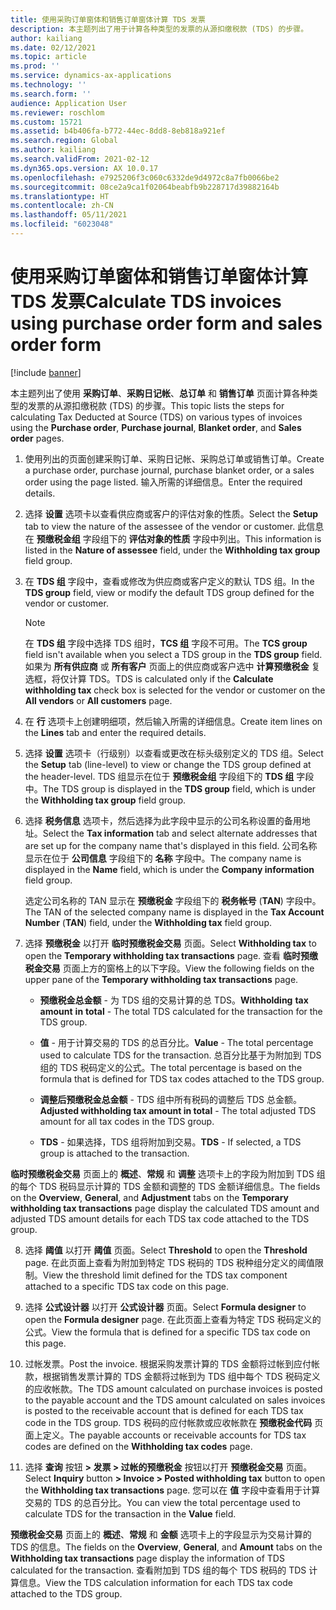 ```yaml
---
title: 使用采购订单窗体和销售订单窗体计算 TDS 发票
description: 本主题列出了用于计算各种类型的发票的从源扣缴税款 (TDS) 的步骤。
author: kailiang
ms.date: 02/12/2021
ms.topic: article
ms.prod: ''
ms.service: dynamics-ax-applications
ms.technology: ''
ms.search.form: ''
audience: Application User
ms.reviewer: roschlom
ms.custom: 15721
ms.assetid: b4b406fa-b772-44ec-8dd8-8eb818a921ef
ms.search.region: Global
ms.author: kailiang
ms.search.validFrom: 2021-02-12
ms.dyn365.ops.version: AX 10.0.17
ms.openlocfilehash: e7925206f3c060c6332de9d4972c8a7fb0066be2
ms.sourcegitcommit: 08ce2a9ca1f02064beabfb9b228717d39882164b
ms.translationtype: HT
ms.contentlocale: zh-CN
ms.lasthandoff: 05/11/2021
ms.locfileid: "6023048"
---
```

# <a name="calculate-tds-invoices-using-purchase-order-form-and-sales-order-form"></a><span data-ttu-id="176bd-103">使用采购订单窗体和销售订单窗体计算 TDS 发票</span><span class="sxs-lookup"><span data-stu-id="176bd-103">Calculate TDS invoices using purchase order form and sales order form</span></span>

[!include [banner](../includes/banner.md)]

<span data-ttu-id="176bd-104">本主题列出了使用 **采购订单**、**采购日记帐**、**总订单** 和 **销售订单** 页面计算各种类型的发票的从源扣缴税款 (TDS) 的步骤。</span><span class="sxs-lookup"><span data-stu-id="176bd-104">This topic lists the steps for calculating Tax Deducted at Source (TDS) on various types of invoices using the **Purchase order**, **Purchase journal**, **Blanket order**, and **Sales order** pages.</span></span>

1. <span data-ttu-id="176bd-105">使用列出的页面创建采购订单、采购日记帐、采购总订单或销售订单。</span><span class="sxs-lookup"><span data-stu-id="176bd-105">Create a purchase order, purchase journal, purchase blanket order, or a sales order using the page listed.</span></span> <span data-ttu-id="176bd-106">输入所需的详细信息。</span><span class="sxs-lookup"><span data-stu-id="176bd-106">Enter the required details.</span></span>

2. <span data-ttu-id="176bd-107">选择 **设置** 选项卡以查看供应商或客户的评估对象的性质。</span><span class="sxs-lookup"><span data-stu-id="176bd-107">Select the **Setup** tab to view the nature of the assessee of the vendor or customer.</span></span> <span data-ttu-id="176bd-108">此信息在 **预缴税金组** 字段组下的 **评估对象的性质** 字段中列出。</span><span class="sxs-lookup"><span data-stu-id="176bd-108">This information is listed in the **Nature of assessee** field, under the **Withholding tax group** field group.</span></span>

3. <span data-ttu-id="176bd-109">在 **TDS 组** 字段中，查看或修改为供应商或客户定义的默认 TDS 组。</span><span class="sxs-lookup"><span data-stu-id="176bd-109">In the **TDS group** field, view or modify the default TDS group defined for the vendor or customer.</span></span>

   > [!NOTE]
   > <span data-ttu-id="176bd-110">在 **TDS 组** 字段中选择 TDS 组时，**TCS 组** 字段不可用。</span><span class="sxs-lookup"><span data-stu-id="176bd-110">The **TCS group** field isn't available when you select a TDS group in the **TDS group** field.</span></span> <span data-ttu-id="176bd-111">如果为 **所有供应商** 或 **所有客户** 页面上的供应商或客户选中 **计算预缴税金** 复选框，将仅计算 TDS。</span><span class="sxs-lookup"><span data-stu-id="176bd-111">TDS is calculated only if the **Calculate withholding tax** check box is selected for the vendor or customer on the **All vendors** or **All customers** page.</span></span>  

4. <span data-ttu-id="176bd-112">在 **行** 选项卡上创建明细项，然后输入所需的详细信息。</span><span class="sxs-lookup"><span data-stu-id="176bd-112">Create item lines on the **Lines** tab and enter the required details.</span></span>

5. <span data-ttu-id="176bd-113">选择 **设置** 选项卡（行级别）以查看或更改在标头级别定义的 TDS 组。</span><span class="sxs-lookup"><span data-stu-id="176bd-113">Select the **Setup** tab (line-level) to view or change the TDS group defined at the header-level.</span></span> <span data-ttu-id="176bd-114">TDS 组显示在位于 **预缴税金组** 字段组下的 **TDS 组** 字段中。</span><span class="sxs-lookup"><span data-stu-id="176bd-114">The TDS group is displayed in the **TDS group** field, which is under the **Withholding tax group** field group.</span></span>

6. <span data-ttu-id="176bd-115">选择 **税务信息** 选项卡，然后选择为此字段中显示的公司名称设置的备用地址。</span><span class="sxs-lookup"><span data-stu-id="176bd-115">Select the **Tax information** tab and select alternate addresses that are set up for the company name that's displayed in this field.</span></span> <span data-ttu-id="176bd-116">公司名称显示在位于 **公司信息** 字段组下的 **名称** 字段中。</span><span class="sxs-lookup"><span data-stu-id="176bd-116">The company name is displayed in the **Name** field, which is under the **Company information** field group.</span></span> 

   <span data-ttu-id="176bd-117">选定公司名称的 TAN 显示在 **预缴税金** 字段组下的 **税务帐号** (**TAN**) 字段中。</span><span class="sxs-lookup"><span data-stu-id="176bd-117">The TAN of the selected company name is displayed in the **Tax Account Number** (**TAN**) field, under the **Withholding tax** field group.</span></span> 

7. <span data-ttu-id="176bd-118">选择 **预缴税金** 以打开 **临时预缴税金交易** 页面。</span><span class="sxs-lookup"><span data-stu-id="176bd-118">Select **Withholding tax** to open the **Temporary withholding tax transactions** page.</span></span> <span data-ttu-id="176bd-119">查看 **临时预缴税金交易** 页面上方的窗格上的以下字段。</span><span class="sxs-lookup"><span data-stu-id="176bd-119">View the following fields on the upper pane of the **Temporary withholding tax transactions** page.</span></span>

   - <span data-ttu-id="176bd-120">**预缴税金总金额** - 为 TDS 组的交易计算的总 TDS。</span><span class="sxs-lookup"><span data-stu-id="176bd-120">**Withholding** **tax** **amount** **in** **total** - The total TDS calculated for the transaction for the TDS group.</span></span>

   - <span data-ttu-id="176bd-121">**值** - 用于计算交易的 TDS 的总百分比。</span><span class="sxs-lookup"><span data-stu-id="176bd-121">**Value** - The total percentage used to calculate TDS for the transaction.</span></span> <span data-ttu-id="176bd-122">总百分比基于为附加到 TDS 组的 TDS 税码定义的公式。</span><span class="sxs-lookup"><span data-stu-id="176bd-122">The total percentage is based on the formula that is defined for TDS tax codes attached to the TDS group.</span></span>

   - <span data-ttu-id="176bd-123">**调整后预缴税金总金额** - TDS 组中所有税码的调整后 TDS 总金额。</span><span class="sxs-lookup"><span data-stu-id="176bd-123">**Adjusted withholding tax amount in total** - The total adjusted TDS amount for all tax codes in the TDS group.</span></span>

   - <span data-ttu-id="176bd-124">**TDS** - 如果选择，TDS 组将附加到交易。</span><span class="sxs-lookup"><span data-stu-id="176bd-124">**TDS** - If selected, a TDS group is attached to the transaction.</span></span>

<span data-ttu-id="176bd-125">**临时预缴税金交易** 页面上的 **概述**、**常规** 和 **调整** 选项卡上的字段为附加到 TDS 组的每个 TDS 税码显示计算的 TDS 金额和调整的 TDS 金额详细信息。</span><span class="sxs-lookup"><span data-stu-id="176bd-125">The fields on the **Overview**, **General**, and **Adjustment** tabs on the **Temporary withholding tax transactions** page display the calculated TDS amount and adjusted TDS amount details for each TDS tax code attached to the TDS group.</span></span>

8. <span data-ttu-id="176bd-126">选择 **阈值** 以打开 **阈值** 页面。</span><span class="sxs-lookup"><span data-stu-id="176bd-126">Select **Threshold** to open the **Threshold** page.</span></span> <span data-ttu-id="176bd-127">在此页面上查看为附加到特定 TDS 税码的 TDS 税种组分定义的阈值限制。</span><span class="sxs-lookup"><span data-stu-id="176bd-127">View the threshold limit defined for the TDS tax component attached to a specific TDS tax code on this page.</span></span>

9. <span data-ttu-id="176bd-128">选择 **公式设计器** 以打开 **公式设计器** 页面。</span><span class="sxs-lookup"><span data-stu-id="176bd-128">Select **Formula designer** to open the **Formula designer** page.</span></span> <span data-ttu-id="176bd-129">在此页面上查看为特定 TDS 税码定义的公式。</span><span class="sxs-lookup"><span data-stu-id="176bd-129">View the formula that is defined for a specific TDS tax code on this page.</span></span> 

10. <span data-ttu-id="176bd-130">过帐发票。</span><span class="sxs-lookup"><span data-stu-id="176bd-130">Post the invoice.</span></span> <span data-ttu-id="176bd-131">根据采购发票计算的 TDS 金额将过帐到应付帐款，根据销售发票计算的 TDS 金额将过帐到为 TDS 组中每个 TDS 税码定义的应收帐款。</span><span class="sxs-lookup"><span data-stu-id="176bd-131">The TDS amount calculated on purchase invoices is posted to the payable account and the TDS amount calculated on sales invoices is posted to the receivable account that is defined for each TDS tax code in the TDS group.</span></span> <span data-ttu-id="176bd-132">TDS 税码的应付帐款或应收帐款在 **预缴税金代码** 页面上定义。</span><span class="sxs-lookup"><span data-stu-id="176bd-132">The payable accounts or receivable accounts for TDS tax codes are defined on the **Withholding tax codes** page.</span></span>

11. <span data-ttu-id="176bd-133">选择 **查询** 按钮 **> 发票 > 过帐的预缴税金** 按钮以打开 **预缴税金交易** 页面。</span><span class="sxs-lookup"><span data-stu-id="176bd-133">Select **Inquiry** button **> Invoice > Posted withholding tax** button to open the **Withholding tax transactions** page.</span></span> <span data-ttu-id="176bd-134">您可以在 **值** 字段中查看用于计算交易的 TDS 的总百分比。</span><span class="sxs-lookup"><span data-stu-id="176bd-134">You can view the total percentage used to calculate TDS for the transaction in the **Value** field.</span></span>

<span data-ttu-id="176bd-135">**预缴税金交易** 页面上的 **概述**、**常规** 和 **金额** 选项卡上的字段显示为交易计算的 TDS 的信息。</span><span class="sxs-lookup"><span data-stu-id="176bd-135">The fields on the **Overview**, **General**, and **Amount** tabs on the **Withholding tax transactions** page display the information of TDS calculated for the transaction.</span></span> <span data-ttu-id="176bd-136">查看附加到 TDS 组的每个 TDS 税码的 TDS 计算信息。</span><span class="sxs-lookup"><span data-stu-id="176bd-136">View the TDS calculation information for each TDS tax code attached to the TDS group.</span></span>
